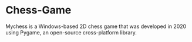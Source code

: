 # Chess-Game
Mychess is a Windows-based 2D chess game that was developed in 2020 using Pygame, an open-source cross-platform library.
